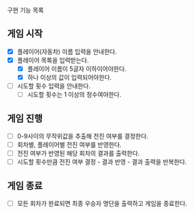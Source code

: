 구현 기능 목록

## 게임 시작
- [X] 플레이어(자동차) 이름 입력을 안내한다.
- [X] 플레이어 목록을 입력받는다.
  - [X] 플레이어 이름이 5글자 이하이어야한다.
  - [X] 하나 이상의 값이 입력되어야한다.
- [ ] 시도할 횟수 입력을 안내한다.
  - [ ] 시도할 횟수는 1 이상의 정수여야한다.

## 게임 진행
- [ ] 0-9사이의 무작위값을 추출해 전진 여부를 결정한다.
- [ ] 회차별, 플레이어별 전진 여부를 반영한다.
- [ ] 전진 여부가 반영된 해당 회차의 결과를 출력한다.
- [ ] 시도할 횟수만큼 전진 여부 결정 - 결과 반영 - 결과 출력을 반복한다.

## 게임 종료
- [ ] 모든 회차가 완료되면 최종 우승자 명단을 출력하고 게임을 종료한다.
